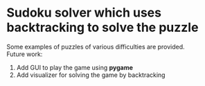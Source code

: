 # Sudoku solver which uses backtracking to solve the puzzle
Some examples of puzzles of various difficulties are provided.  
Future work:
1. Add GUI to play the game using **pygame**
2. Add visualizer for solving the game by backtracking